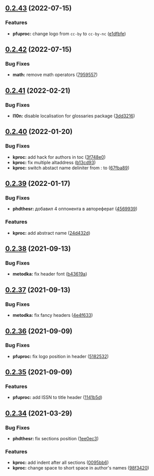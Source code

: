 ## [0.2.43](https://github.com/yamadharma/kermit/compare/v0.2.42...v0.2.43) (2022-07-15)


### Features

* **pfuproc:** change logo from `cc-by` to `cc-by-nc` ([e1dfbfe](https://github.com/yamadharma/kermit/commit/e1dfbfef25ef49dc90cf00215ebc990f4acebb53))



## [0.2.42](https://github.com/yamadharma/kermit/compare/v0.2.41...v0.2.42) (2022-07-15)


### Bug Fixes

* **math:** remove math operators ([7959557](https://github.com/yamadharma/kermit/commit/795955716eb64497f76218c4d43cfd14c9ddbe8f))



## [0.2.41](https://github.com/yamadharma/kermit/compare/v0.2.40...v0.2.41) (2022-02-21)


### Bug Fixes

* **l10n:** disable localisation for glossaries package ([3dd3216](https://github.com/yamadharma/kermit/commit/3dd321651b7def1da850db3ffd89df472d9e26df))



## [0.2.40](https://github.com/yamadharma/kermit/compare/v0.2.39...v0.2.40) (2022-01-20)


### Bug Fixes

* **kproc:** add hack for authors in toc ([3f748e0](https://github.com/yamadharma/kermit/commit/3f748e03dea469ace75c626cb71eceda5fc8849e))
* **kproc:** fix multiple altaddress ([b13cd93](https://github.com/yamadharma/kermit/commit/b13cd936e192adfb9a9947dc201cc66b2ebd822d))
* **kproc:** switch abstact name deliniter from : to ([67fba89](https://github.com/yamadharma/kermit/commit/67fba895a47c0997bf011a8839754aca5436e4be))



## [0.2.39](https://github.com/yamadharma/kermit/compare/v0.2.38...v0.2.39) (2022-01-17)


### Bug Fixes

* **phdthesr:** добавил 4 оппонента в автореферат ([4569939](https://github.com/yamadharma/kermit/commit/4569939f6832e74454affe0ef9397bebb94b3ca9))


### Features

* **kproc:** add abstract name ([24d432d](https://github.com/yamadharma/kermit/commit/24d432da23c9274e327e90d0c62025c03fdea52e))



## [0.2.38](https://github.com/yamadharma/kermit/compare/v0.2.37...v0.2.38) (2021-09-13)


### Bug Fixes

* **metodka:** fix header font ([b43619a](https://github.com/yamadharma/kermit/commit/b43619abe03c9ed87e755ab0b8270930ecbb52ad))



## [0.2.37](https://github.com/yamadharma/kermit/compare/v0.2.36...v0.2.37) (2021-09-13)


### Bug Fixes

* **metodka:** fix fancy headers ([4e4f633](https://github.com/yamadharma/kermit/commit/4e4f633fd876ecad626534b3cf03adef8a4d4feb))



## [0.2.36](https://github.com/yamadharma/kermit/compare/v0.2.35...v0.2.36) (2021-09-09)


### Bug Fixes

* **pfuproc:** fix logo position in header ([5182532](https://github.com/yamadharma/kermit/commit/51825325e312046e8ab52cb5f1a697145601d08b))



## [0.2.35](https://github.com/yamadharma/kermit/compare/v0.2.34...v0.2.35) (2021-09-09)


### Features

* **pfuproc:** add ISSN to title header ([1141b5d](https://github.com/yamadharma/kermit/commit/1141b5db414cb17b8dceb16bb0fd81c5bb557d4a))



## [0.2.34](https://github.com/yamadharma/kermit/compare/v0.2.33...v0.2.34) (2021-03-29)


### Bug Fixes

* **phdthesr:** fix sections position ([1ee0ec3](https://github.com/yamadharma/kermit/commit/1ee0ec3628b9929a80fcdbb944f4e861def2b048))


### Features

* **kproc:** add indent after all sections ([0095bb6](https://github.com/yamadharma/kermit/commit/0095bb66dfd2cef245359f34283d059f6e895580))
* **kproc:** change space to short space in author's names ([98f3420](https://github.com/yamadharma/kermit/commit/98f3420d9bd0c08d00631812b7a30c6642502348))




